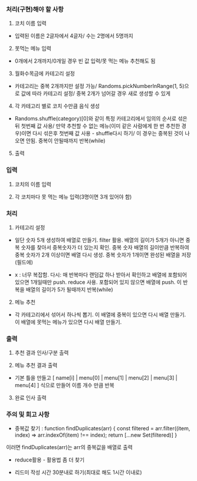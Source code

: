 ### 처리(구현)해야 할 사항

1. 코치 이름 입력

- 입력된 이름은 2글자에서 4글자/ 수는 2명에서 5명까지

2. 못먹는 메뉴 입력

- 0개에서 2개까지/0개일 경우 빈 값 입력/못 먹는 메뉴 추천해도 됨

3. 월화수목금에 카테고리 설정

- 카테고리는 중복 2개까지만 설정 가능/ Randoms.pickNumberInRange(1, 5)으로 값에 따라 카테고리 설정/ 중복 2개가 넘어갈 경우 새로 생성할 수 있게

4. 각 카테고리 별로 코치 수만큼 음식 생성

- Randoms.shuffle(category)[0]와 같이 특정 카테고리에서 임의의 순서로 섞은 뒤 첫번째 값 사용/ 만약 추천할 수 없는 메뉴(이미 같은 사람에게 한 번 추천한 경우)이면 다시 섞은후 첫번째 값 사용 - shuffle다시 하기/ 이 경우는 중복된 것이 나오면 안됨. 중복이 안될때까지 반복(while)

5. 출력

### 입력

1. 코치의 이름 입력

2. 각 코치마다 못 먹는 메뉴 입력(3명이면 3개 있어야 함)

### 처리

1. 카테고리 설정

- 일단 숫자 5개 생성하여 배열로 만들기. filter 활용. 배열의 길이가 5개가 아니면 중복 숫자를 찾아서 중복숫자가 더 있는지 확인. 중복 숫자 배열의 길이만큼 반복하여 중복 숫자가 2개 이상이면 배열 다시 생성. 중복 숫자가 1개이면 완성된 배열을 저장(필드에)

- x : 너무 복잡함. 다시: 매 반복마다 랜덤값 하나 받아서 확인하고 배열에 포함되어 있으면 1개일때만 push. reduce 사용. 포함되어 있지 않으면 배열에 push. 이 반복을 배열의 길이가 5가 될때까지 반복(while)

2. 메뉴 추천

- 각 카테고리에서 섞어서 하나씩 뽑기. 이 배열에 중복이 있으면 다시 배열 만들기. 이 배열에 못먹는 메뉴가 있으면 다시 배열 만들기.


### 출력

1. 추천 결과 인사/구분 출력

2. 메뉴 추천 결과 출력

- 기본 틀을 만들고 [ name[i] | menu[0] | menu[1] | menu[2] | menu[3] | menu[4] ] 식으로 만들어 이름 개수 만큼 반복

3. 완료 인사 출력


### 주의 및 회고 사항

- 중복값 찾기 : 
function findDuplicates(arr) {
    const filtered = arr.filter((item, index) => arr.indexOf(item) !== index);
    return [...new Set(filtered)]
}

이러면 findDuplicates(arr)는 arr의 중복값을 배열로 출력

- reduce활용 - 활용법 좀 더 찾기

- 리드미 작성 시간 30분내로 하기(최대로 해도 1시간 이내로)